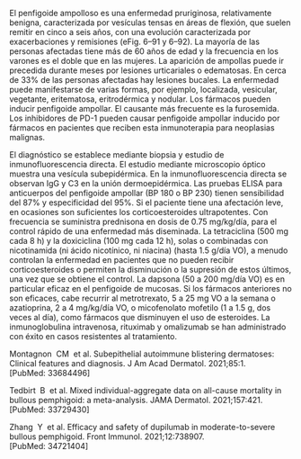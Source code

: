 El penfigoide ampolloso es una enfermedad pruriginosa, relativamente benigna, caracterizada por vesículas tensas en áreas de flexión, que suelen remitir en cinco a seis años, con una evolución caracterizada por exacerbaciones y remisiones (eFig. 6–91 y 6–92). La mayoría de las personas afectadas tiene más de 60 años de edad y la frecuencia en los varones es el doble que en las mujeres. La aparición de ampollas puede ir precedida durante meses por lesiones urticariales o edematosas. En cerca de 33% de las personas afectadas hay lesiones bucales. La enfermedad puede manifestarse de varias formas, por ejemplo, localizada, vesicular, vegetante, eritematosa, eritrodérmica y nodular. Los fármacos pueden inducir penfigoide ampollar. El causante más frecuente es la furosemida. Los inhibidores de PD-1 pueden causar penfigoide ampollar inducido por fármacos en pacientes que reciben esta inmunoterapia para neoplasias malignas.

El diagnóstico se establece mediante biopsia y estudio de inmunofluorescencia directa. El estudio mediante microscopio óptico muestra una vesícula subepidérmica. En la inmunofluorescencia directa se observan IgG y C3 en la unión dermoepidérmica. Las pruebas ELISA para anticuerpos del penfigoide ampollar (BP 180 o BP 230) tienen sensibilidad del 87% y especificidad del 95%. Si el paciente tiene una afectación leve, en ocasiones son suficientes los corticoesteroides ultrapotentes. Con frecuencia se suministra prednisona en dosis de 0.75 mg/kg/día, para el control rápido de una enfermedad más diseminada. La tetraciclina (500 mg cada 8 h) y la doxiciclina (100 mg cada 12 h), solas o combinadas con nicotinamida (ni ácido nicotínico, ni niacina) (hasta 1.5 g/día VO), a menudo controlan la enfermedad en pacientes que no pueden recibir corticoesteroides o permiten la disminución o la supresión de estos últimos, una vez que se obtiene el control. La dapsona (50 a 200 mg/día VO) es en particular eficaz en el penfigoide de mucosas. Si los fármacos anteriores no son eficaces, cabe recurrir al metrotrexato, 5 a 25 mg VO a la semana o azatioprina, 2 a 4 mg/kg/día VO, o micofenolato mofetilo (1 a 1.5 g, dos veces al día), como fármacos que disminuyen el uso de esteroides. La inmunoglobulina intravenosa, rituximab y omalizumab se han administrado con éxito en casos resistentes al tratamiento.

Montagnon  CM  et al. Subepithelial autoimmune blistering dermatoses: Clinical features and diagnosis. J Am Acad Dermatol. 2021;85:1.  
[PubMed: 33684496]    

Tedbirt  B  et al. Mixed individual-aggregate data on all-cause mortality in bullous pemphigoid: a meta-analysis. JAMA Dermatol. 2021;157:421.  
[PubMed: 33729430]    

Zhang  Y  et al. Efficacy and safety of dupilumab in moderate-to-severe bullous pemphigoid. Front Immunol. 2021;12:738907.  
[PubMed: 34721404]